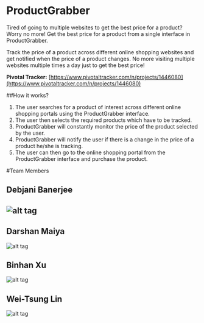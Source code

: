 # ProductGrabber
Tired of going to multiple websites to get the best price for a product? Worry no more! Get the best price for a product from a single interface in ProductGrabber.

Track the price of a product across different online shopping websites and get notified when the price of a product changes. No more visiting multiple websites multiple times a day just to get the best price!

**Pivotal Tracker:** [https://www.pivotaltracker.com/n/projects/1446080](https://www.pivotaltracker.com/n/projects/1446080)

##How it works?

1. The user searches for a product of interest across different online shopping portals using the ProductGrabber interface.
2. The user then selects the required products which have to be tracked.
3. ProductGrabber will constantly monitor the price of the product selected by the user.
4. ProductGrabber will notify the user if there is a change in the price of a product he/she is tracking.
5. The user can then go to the online shopping portal from the ProductGrabber interface and purchase the product.

#Team Members
## Debjani Banerjee
![alt tag](http://www.cs.ucsb.edu/sites/cs.ucsb.edu/files/styles/portrait-full/public/images/graduate/Banerjee_Debjani.JPG?itok=LqDB-Jv4&c=5e9edca59dfe29e0fa4f6fcdb247aa7e)
---
## Darshan Maiya
![alt tag](http://cs.ucsb.edu/sites/cs.ucsb.edu/files/styles/portrait-full/public/images/graduate/maiya_darshan.jpg?itok=TmIU1Zg8&c=fa9f5c1c4bd0f61ece44f1564d9031be)

## Binhan Xu
![alt tag](http://cs.ucsb.edu/sites/cs.ucsb.edu/files/styles/portrait-full/public/images/graduate/xu_binhan.jpg?itok=J3MwQUlh&c=38ac8b70a6a638bee1722e97a90551ff)

## Wei-Tsung Lin
![alt tag](http://cs.ucsb.edu/sites/cs.ucsb.edu/files/styles/portrait-full/public/images/graduate/lin_weitsung.jpg?itok=7CTdZvgL&c=2840ee005a3d1d80c18456b49ccef535)
